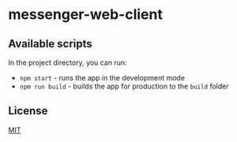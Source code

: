# messenger-web-client

## Available scripts

In the project directory, you can run:

- `npm start` - runs the app in the development mode
- `npm run build` - builds the app for production to the `build` folder

## License

[MIT](./LICENSE)
